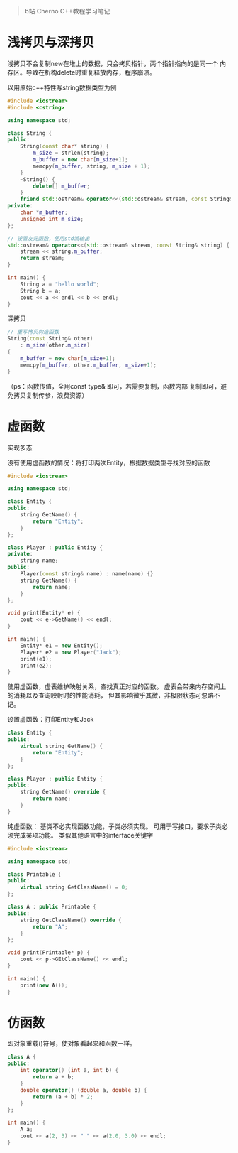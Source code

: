 > b站 Cherno C++教程学习笔记

# 浅拷贝与深拷贝

浅拷贝不会复制new在堆上的数据，只会拷贝指针，两个指针指向的是同一个
内存区。导致在析构delete时重复释放内存，程序崩溃。

以用原始c++特性写string数据类型为例

```c++
#include <iostream>
#include <cstring>

using namespace std;

class String {
public:
    String(const char* string) {
        m_size = strlen(string);
        m_buffer = new char[m_size+1];
        memcpy(m_buffer, string, m_size + 1);
    }
    ~String() {
        delete[] m_buffer;
    }
    friend std::ostream& operator<<(std::ostream& stream, const String& string);
private:
    char *m_buffer;
    unsigned int m_size;
};

// 设置友元函数，使用std流输出
std::ostream& operator<<(std::ostream& stream, const String& string) {
    stream << string.m_buffer;
    return stream;
}

int main() {
    String a = "hello world";
    String b = a;
    cout << a << endl << b << endl;
}
```

深拷贝

```c++
// 重写拷贝构造函数
String(const String& other)
    : m_size(other.m_size)
{
    m_buffer = new char[m_size+1];
    memcpy(m_buffer, other.m_buffer, m_size+1);
}
```


（ps：函数传值，全用const type& 即可，若需要复制，函数内部
复制即可，避免拷贝复制传参，浪费资源）

# 虚函数

实现多态

没有使用虚函数的情况：将打印两次Entity，根据数据类型寻找对应的函数

```c++
#include <iostream>

using namespace std;

class Entity {
public:
    string GetName() {
        return "Entity";
    }
};

class Player : public Entity {
private:
    string name;
public:
    Player(const string& name) : name(name) {}
    string GetName() {
        return name;
    }
};

void print(Entity* e) {
    cout << e->GetName() << endl;
}

int main() {
    Entity* e1 = new Entity();
    Player* e2 = new Player("Jack");
    print(e1);
    print(e2);
}
```

使用虚函数，虚表维护映射关系，查找真正对应的函数。
虚表会带来内存空间上的消耗以及查询映射时的性能消耗，
但其影响微乎其微，非极限状态可忽略不记。


设置虚函数：打印Entity和Jack
```c++
class Entity {
public:
    virtual string GetName() {
        return "Entity";
    }
};

class Player : public Entity {
public:
    string GetName() override {
        return name;
    }
}
```

纯虚函数：
基类不必实现函数功能，子类必须实现。
可用于写接口，要求子类必须完成某项功能。
类似其他语言中的interface关键字

```c++
#include <iostream>

using namespace std;

class Printable {
public:
    virtual string GetClassName() = 0;
};

class A : public Printable {
public:
    string GetClassName() override {
        return "A";
    }
};

void print(Printable* p) {
    cout << p->GEtClassName() << endl;
}

int main() {
    print(new A());
}
```

# 仿函数

即对象重载()符号，使对象看起来和函数一样。

```c++
class A {
public:
    int operator() (int a, int b) {
        return a + b;
    }
    double operator() (double a, double b) {
        return (a + b) * 2;
    }
};

int main() {
    A a;
    cout << a(2, 3) << " " << a(2.0, 3.0) << endl;
}
```


